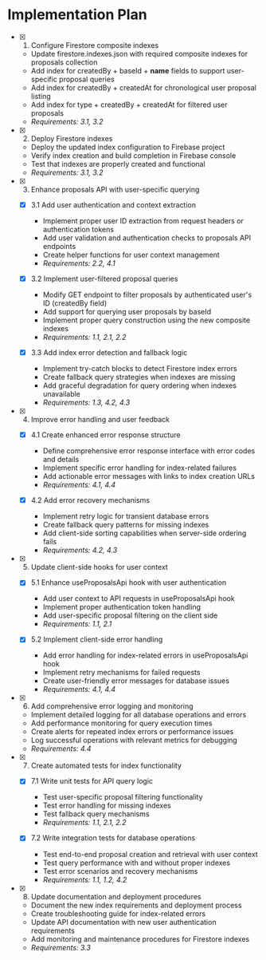 # Implementation Plan

- [x] 1. Configure Firestore composite indexes
  - Update firestore.indexes.json with required composite indexes for proposals collection
  - Add index for createdBy + baseId + __name__ fields to support user-specific proposal queries
  - Add index for createdBy + createdAt for chronological user proposal listing
  - Add index for type + createdBy + createdAt for filtered user proposals
  - _Requirements: 3.1, 3.2_

- [x] 2. Deploy Firestore indexes
  - Deploy the updated index configuration to Firebase project
  - Verify index creation and build completion in Firebase console
  - Test that indexes are properly created and functional
  - _Requirements: 3.1, 3.2_

- [x] 3. Enhance proposals API with user-specific querying
  - [x] 3.1 Add user authentication and context extraction
    - Implement proper user ID extraction from request headers or authentication tokens
    - Add user validation and authentication checks to proposals API endpoints
    - Create helper functions for user context management
    - _Requirements: 2.2, 4.1_

  - [x] 3.2 Implement user-filtered proposal queries
    - Modify GET endpoint to filter proposals by authenticated user's ID (createdBy field)
    - Add support for querying user proposals by baseId
    - Implement proper query construction using the new composite indexes
    - _Requirements: 1.1, 2.1, 2.2_

  - [x] 3.3 Add index error detection and fallback logic
    - Implement try-catch blocks to detect Firestore index errors
    - Create fallback query strategies when indexes are missing
    - Add graceful degradation for query ordering when indexes unavailable
    - _Requirements: 1.3, 4.2, 4.3_

- [x] 4. Improve error handling and user feedback
  - [x] 4.1 Create enhanced error response structure
    - Define comprehensive error response interface with error codes and details
    - Implement specific error handling for index-related failures
    - Add actionable error messages with links to index creation URLs
    - _Requirements: 4.1, 4.4_

  - [x] 4.2 Add error recovery mechanisms
    - Implement retry logic for transient database errors
    - Create fallback query patterns for missing indexes
    - Add client-side sorting capabilities when server-side ordering fails
    - _Requirements: 4.2, 4.3_

- [x] 5. Update client-side hooks for user context
  - [x] 5.1 Enhance useProposalsApi hook with user authentication
    - Add user context to API requests in useProposalsApi hook
    - Implement proper authentication token handling
    - Add user-specific proposal filtering on the client side
    - _Requirements: 1.1, 2.1_

  - [x] 5.2 Implement client-side error handling
    - Add error handling for index-related errors in useProposalsApi hook
    - Implement retry mechanisms for failed requests
    - Create user-friendly error messages for database issues
    - _Requirements: 4.1, 4.4_

- [x] 6. Add comprehensive error logging and monitoring
  - Implement detailed logging for all database operations and errors
  - Add performance monitoring for query execution times
  - Create alerts for repeated index errors or performance issues
  - Log successful operations with relevant metrics for debugging
  - _Requirements: 4.4_

- [x] 7. Create automated tests for index functionality
  - [x] 7.1 Write unit tests for API query logic
    - Test user-specific proposal filtering functionality
    - Test error handling for missing indexes
    - Test fallback query mechanisms
    - _Requirements: 1.1, 2.1, 2.2_

  - [x] 7.2 Write integration tests for database operations
    - Test end-to-end proposal creation and retrieval with user context
    - Test query performance with and without proper indexes
    - Test error scenarios and recovery mechanisms
    - _Requirements: 1.1, 1.2, 4.2_

- [x] 8. Update documentation and deployment procedures
  - Document the new index requirements and deployment process
  - Create troubleshooting guide for index-related errors
  - Update API documentation with new user authentication requirements
  - Add monitoring and maintenance procedures for Firestore indexes
  - _Requirements: 3.3_